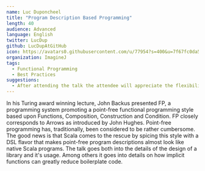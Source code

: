 ```yaml
---
name: Luc Duponcheel
title: "Program Description Based Programming"
length: 40
audience: Advanced
language: English
twitter: LucDup
github: LucDupAtGitHub
icon: https://avatars0.githubusercontent.com/u/77954?s=400&u=7f67fc0da57a4ef97a65349c4f7cd39f40557812&v=4
organization: ImagineJ
tags:
  - Functional Programming
  - Best Practices
suggestions:
  - After attending the talk the attendee will appreciate the flexibility of separating program descriptions from their executable interpretations (active, reactive, ...).
---
```

In his Turing award winning lecture, John Backus presented FP, a programming system promoting a point-free functional programming style based upon Functions, Composition, Construction and Condition. FP closely corresponds to Arrows as introduced by John Hughes. Point-free programming has, traditionally, been considered to be rather cumbersome. The good news is that Scala comes to the rescue by spicing this style with a DSL flavor that makes point-free program descriptions almost look like native Scala programs. The talk goes both into the details of the design of a library and it's usage. Among others it goes into details on how implicit functions can greatly reduce boilerplate code.